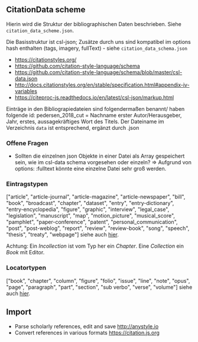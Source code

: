 ## CitationData scheme
Hierin wird die Struktur der bibliographischen Daten beschrieben. Siehe `citation_data_scheme.json`.

Die Basisstruktur ist csl-json; Zusätze durch uns sind kompatibel im options hash enthalten (tags, imagery, fullText) - siehe `citation_data_schema.json`
* https://citationstyles.org/
* https://github.com/citation-style-language/schema
* https://github.com/citation-style-language/schema/blob/master/csl-data.json
* http://docs.citationstyles.org/en/stable/specification.html#appendix-iv-variables
* https://citeproc-js.readthedocs.io/en/latest/csl-json/markup.html

Einträge in den Bibliograpiedateien sind folgendermaßen benannt/ haben folgende id: pedersen_2018_cut = Nachname erster Autor/Herausgeber, Jahr, erstes, aussagekräftiges Wort des Titels. Der Dateiname im Verzeichnis `data` ist entsprechend, ergänzt durch .json

### Offene Fragen
* Sollten die einzelnen json Objekte in einer Datei als Array gespeichert sein, wie im csl-data schema vorgesehen oder einzeln? => Aufgrund von options: :fulltext könnte eine einzelne Datei sehr groß werden.

### Eintragstypen
["article", "article-journal", "article-magazine", "article-newspaper", "bill", "book", "broadcast", "chapter", "dataset", "entry", "entry-dictionary", "entry-encyclopedia", "figure", "graphic", "interview", "legal_case", "legislation", "manuscript", "map", "motion_picture", "musical_score", "pamphlet", "paper-conference", "patent", "personal_communication", "post", "post-weblog", "report", "review", "review-book", "song", "speech", "thesis", "treaty", "webpage"] siehe auch [hier](https://github.com/citation-style-language/schema/blob/f01ba9c5ec2055e381a38598919a379255c496c5/csl-data.json#L12).

Achtung: Ein _Incollection_ ist vom Typ her ein _Chapter_. Eine _Collection_ ein _Book_ mit Editor.

### Locatortypen
["book", "chapter", "column", "figure", "folio", "issue", "line", "note", "opus", "page", "paragraph", "part", "section", "sub verbo", "verse", "volume"] siehe auch [hier](https://github.com/citation-style-language/schema/blob/f01ba9c5ec2055e381a38598919a379255c496c5/csl-citation.json#L47).

## Import
* Parse scholarly references, edit and save http://anystyle.io
* Convert references in various formats https://citation.js.org
